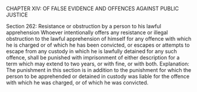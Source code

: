 CHAPTER XIV: OF FALSE EVIDENCE AND OFFENCES AGAINST PUBLIC JUSTICE

Section 262: Resistance or obstruction by a person to his lawful apprehension
Whoever intentionally offers any resistance or illegal obstruction to the lawful apprehension of himself for any offence with which he is charged or of which he has been convicted, or escapes or attempts to escape from any custody in which he is lawfully detained for any such offence, shall be punished with imprisonment of either description for a term which may extend to two years, or with fine, or with both.
Explanation: The punishment in this section is in addition to the punishment for which the person to be apprehended or detained in custody was liable for the offence with which he was charged, or of which he was convicted.

